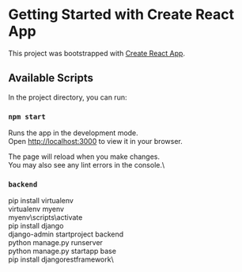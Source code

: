 # Getting Started with Create React App

This project was bootstrapped with [Create React App](https://github.com/facebook/create-react-app).

## Available Scripts

In the project directory, you can run:

### `npm start`

Runs the app in the development mode.\
Open [http://localhost:3000](http://localhost:3000) to view it in your browser.

The page will reload when you make changes.\
You may also see any lint errors in the console.\

### `backend`
pip install virtualenv\
virtualenv myenv\
myenv\scripts\activate\
pip install django\
django-admin startproject backend\
python manage.py runserver\
python manage.py startapp base\
pip install djangorestframework\
